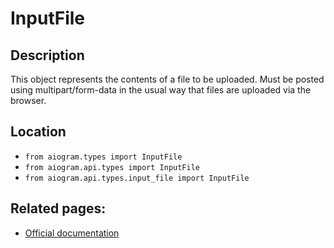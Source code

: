 # InputFile

## Description

This object represents the contents of a file to be uploaded. Must be posted using multipart/form-data in the usual way that files are uploaded via the browser.




## Location

- `from aiogram.types import InputFile`
- `from aiogram.api.types import InputFile`
- `from aiogram.api.types.input_file import InputFile`

## Related pages:

- [Official documentation](https://core.telegram.org/bots/api#inputfile)
